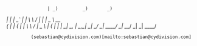                    | _)         _)       _)
   __|  |   |   _` |  | \ \   /  |   __|  |   _ \   __ \
  (     |   |  (   |  |  \ \ /   | \__ \  |  (   |  |   |
 \___| \__, | \__,_| _|   \_/   _| ____/ _| \___/  _|  _|
       ____/


             (sebastian@cydivision.com)[mailto:sebastian@cydivision.com]
